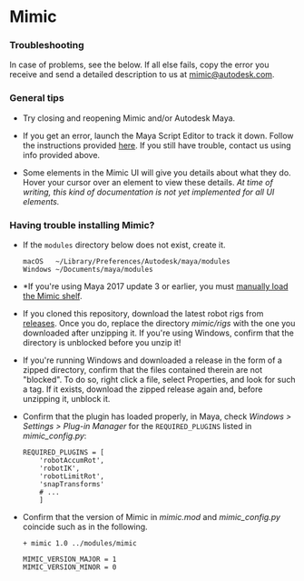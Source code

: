 # Mimic

### Troubleshooting

In case of problems, see the below. If all else fails, copy the error you
receive and send a detailed description to us at [mimic@autodesk.com](mailto:mimic@autodesk.com).


### General tips

- Try closing and reopening Mimic and/or Autodesk Maya.

- If you get an error, launch the Maya Script Editor to track it down. Follow the
  instructions provided [here](https://knowledge.autodesk.com/support/maya/learn-explore/caas/CloudHelp/cloudhelp/2016/ENU/Maya/files/GUID-7C861047-C7E0-4780-ACB5-752CD22AB02E-htm.html).
  If you still have trouble, contact us using info provided above.
  
- Some elements in the Mimic UI will give you details about what they do.
  Hover your cursor over an element to view these details. *At time of writing,
  this kind of documentation is not yet implemented for all UI elements.*


### Having trouble installing  Mimic?

- If the `modules` directory below does not exist, create it. 
    
    ```
    macOS   ~/Library/Preferences/Autodesk/maya/modules
    Windows ~/Documents/maya/modules
    ```

- *If you're using Maya 2017 update 3 or earlier, you must
  [manually load the Mimic shelf](https://youtu.be/bc3SqEXcE5Q?t=1m46s).
  
- If you cloned this repository, download the latest robot rigs from
  [releases](https://github.com/AutodeskRoboticsLab/Mimic/releases). Once you do,
  replace the directory *mimic/rigs* with the one you downloaded after unzipping it.
  If you're using Windows, confirm that the directory is unblocked before you unzip
  it!
  
- If you're running Windows and downloaded a release in the form of a zipped
  directory, confirm that the files contained therein are not "blocked". To do
  so, right click a file, select Properties, and look for such a tag. If it
  exists, download the zipped release again and, before unzipping it, unblock it.

- Confirm that the plugin has loaded properly, in Maya, check
  *Windows > Settings > Plug-in Manager* for the `REQUIRED_PLUGINS` listed in
  *mimic_config.py*:

    ```
    REQUIRED_PLUGINS = [
        'robotAccumRot',
        'robotIK',
        'robotLimitRot',
        'snapTransforms'
        # ...
        ]
    ```
    
- Confirm that the version of Mimic in *mimic.mod* and *mimic_config.py* coincide
  such as in the following.

    ```
    + mimic 1.0 ../modules/mimic
    ``` 
    
    ```
    MIMIC_VERSION_MAJOR = 1
    MIMIC_VERSION_MINOR = 0
    ```


#
